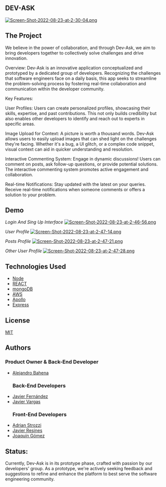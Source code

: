 
## DEV-ASK
[![Screen-Shot-2022-08-23-at-2-30-04.png](https://i.postimg.cc/hjh8XDdS/Screen-Shot-2022-08-23-at-2-30-04.png)](https://postimg.cc/ZBtvghHg)
## The Project

We believe in the power of collaboration, and through Dev-Ask, we aim to bring developers together to collectively solve challenges and drive innovation.

Overview:
Dev-Ask is an innovative application conceptualized and prototyped by a dedicated group of developers. Recognizing the challenges that software engineers face on a daily basis, this app seeks to streamline the problem-solving process by fostering real-time collaboration and communication within the developer community.

Key Features:

User Profiles:
Users can create personalized profiles, showcasing their skills, expertise, and past contributions. This not only builds credibility but also enables other developers to identify and reach out to experts in specific areas.

Image Upload for Context:
A picture is worth a thousand words. Dev-Ask allows users to easily upload images that can shed light on the challenges they're facing. Whether it's a bug, a UI glitch, or a complex code snippet, visual context can aid in quicker understanding and resolution.

Interactive Commenting System:
Engage in dynamic discussions! Users can comment on posts, ask follow-up questions, or provide potential solutions. The interactive commenting system promotes active engagement and collaboration.

Real-time Notifications:
Stay updated with the latest on your queries. Receive real-time notifications when someone comments or offers a solution to your problem.


## Demo

_Login And Sing Up Interface_
[![Screen-Shot-2022-08-23-at-2-46-56.png](https://i.postimg.cc/Y98K8xnr/Screen-Shot-2022-08-23-at-2-46-56.png)](https://postimg.cc/gXwT23bQ)

_User Profile_
[![Screen-Shot-2022-08-23-at-2-47-14.png](https://i.postimg.cc/wMGKYjYn/Screen-Shot-2022-08-23-at-2-47-14.png)](https://postimg.cc/GTGgkr2j)

_Posts Profile_
[![Screen-Shot-2022-08-23-at-2-47-21.png](https://i.postimg.cc/y6QCZv3n/Screen-Shot-2022-08-23-at-2-47-21.png)](https://postimg.cc/8s6Y8dHr)

_Other User Profile_
[![Screen-Shot-2022-08-23-at-2-47-28.png](https://i.postimg.cc/Wz3RyJCM/Screen-Shot-2022-08-23-at-2-47-28.png)](https://postimg.cc/ft6gtkwL)
## Technologies Used


* [Node](https://nodejs.org/es/)
* [REACT](reactjs.org)
* [mongoDB](https://www.mongodb.com/)
* [AWS](https://aws.amazon.com/es/free/?trk=6e90e8fa-6bd8-4a6f-be4b-3bc9e717eb2e&sc_channel=ps&ef_id=Cj0KCQjw9ZGYBhCEARIsAEUXITVekX9dYtg3qMbpyz_hj3TQFfX5FLaEbkmoGCHpg4ws-A4A8PIGjtkaAn7NEALw_wcB:G:s&s_kwcid=AL!4422!3!561348326849!e!!g!!amazon%20aws&ef_id=Cj0KCQjw9ZGYBhCEARIsAEUXITVekX9dYtg3qMbpyz_hj3TQFfX5FLaEbkmoGCHpg4ws-A4A8PIGjtkaAn7NEALw_wcB:G:s&s_kwcid=AL!4422!3!561348326849!e!!g!!amazon%20aws)
* [Apollo](https://www.apollographql.com/docs/react/)
* [Express](http://expressjs.com/)

## License

[MIT](https://choosealicense.com/licenses/mit/)














## Authors
  ### Product Owner & Back-End Developer
- [Alejandro Bahena](https://www.github.com/AlejandroBahSan)
  ### Back-End Developers
- [Javier Fernández](https://www.github.com/Zhune6)
- [Javier Vargas](https://www.github.com/JavierVargas97)
  ### Front-End Developers
- [Adrian Strozzi](https://www.github.com/adrianstrozzi)
- [Javier Resines](https://www.github.com/Javierrmsf)
- [Joaquín Gómez](https://www.github.com/joacogm12)



## Status:
Currently, Dev-Ask is in its prototype phase, crafted with passion by our developers' group. As a prototype, we're actively seeking feedback and suggestions to refine and enhance the platform to best serve the software engineering community.

